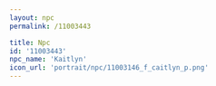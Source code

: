 ```yaml
---
layout: npc
permalink: /11003443

title: Npc
id: '11003443'
npc_name: 'Kaitlyn'
icon_url: 'portrait/npc/11003146_f_caitlyn_p.png'
---
```

